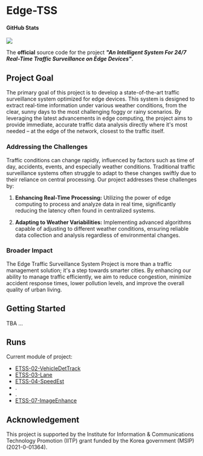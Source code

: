 # Edge-TSS  
  
#### GitHub Stats  
![](https://img.shields.io/github/downloads/SKKU-AutoLab-VSW/Edge-TSS/total.svg)  
  
The **official** source code for the project _**"An Intelligent System For 24/7   
Real-Time Traffic Surveillance on Edge Devices"**_.  

## Project Goal

The primary goal of this project is to develop a state-of-the-art traffic surveillance system optimized for edge devices. This system is designed to extract real-time information under various weather conditions, from the clear, sunny days to the most challenging foggy or rainy scenarios. By leveraging the latest advancements in edge computing, the project aims to provide immediate, accurate traffic data analysis directly where it's most needed – at the edge of the network, closest to the traffic itself.  

### Addressing the Challenges

Traffic conditions can change rapidly, influenced by factors such as time of day, accidents, events, and especially weather conditions. Traditional traffic surveillance systems often struggle to adapt to these changes swiftly due to their reliance on central processing. Our project addresses these challenges by:

1. **Enhancing Real-Time Processing:** Utilizing the power of edge computing to process and analyze data in real time, significantly reducing the latency often found in centralized systems.
    
2. **Adapting to Weather Variabilities:** Implementing advanced algorithms capable of adjusting to different weather conditions, ensuring reliable data collection and analysis regardless of environmental changes.

### Broader Impact

The Edge Traffic Surveillance System Project is more than a traffic management solution; it's a step towards smarter cities. By enhancing our ability to manage traffic efficiently, we aim to reduce congestion, minimize accident response times, lower pollution levels, and improve the overall quality of urban living.

## Getting Started  

TBA ...  
  
## Runs  

Current module of project:
- [ETSS-02-VehicleDetTrack](https://github.com/SKKU-AutoLab-VSW/ETSS-02-VehicleDetTrack)
- [ETSS-03-Lane](https://github.com/SKKU-AutoLab-VSW/ETSS-03-LaneDet)
- [ETSS-04-SpeedEst](https://github.com/SKKU-AutoLab-VSW/ETSS-04-SpeedEst)
- .
- .
- [ETSS-07-ImageEnhance](https://github.com/SKKU-AutoLab-VSW/ETSS-07-ImageEnhance)
  
## Acknowledgement  
This project is supported by the Institute for Information & Communications   
Technology Promotion (IITP) grant funded by the Korea government (MSIP) (2021-0-01364).
